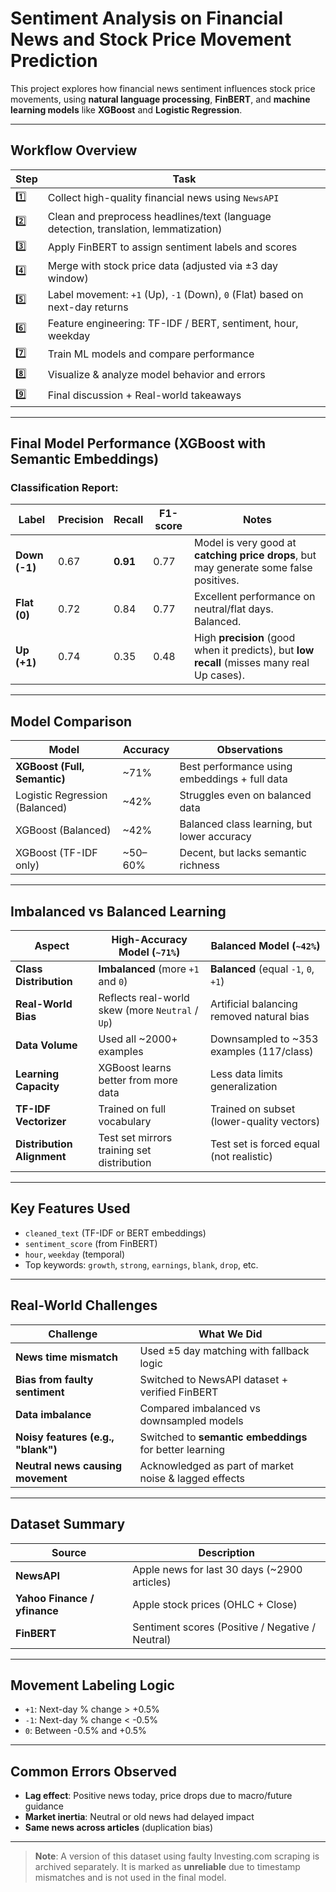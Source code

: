 #  Sentiment Analysis on Financial News and Stock Price Movement Prediction

This project explores how financial news sentiment influences stock price movements, using **natural language processing**, **FinBERT**, and **machine learning models** like **XGBoost** and **Logistic Regression**.

---

##  Workflow Overview

| Step | Task |
|------|------|
| 1️⃣ | Collect high-quality financial news using `NewsAPI` |
| 2️⃣ | Clean and preprocess headlines/text (language detection, translation, lemmatization) |
| 3️⃣ | Apply FinBERT to assign sentiment labels and scores |
| 4️⃣ | Merge with stock price data (adjusted via ±3 day window) |
| 5️⃣ | Label movement: `+1` (Up), `-1` (Down), `0` (Flat) based on next-day returns |
| 6️⃣ | Feature engineering: TF-IDF / BERT, sentiment, hour, weekday |
| 7️⃣ | Train ML models and compare performance |
| 8️⃣ | Visualize & analyze model behavior and errors |
| 9️⃣ | Final discussion + Real-world takeaways |

---

## Final Model Performance (XGBoost with Semantic Embeddings)

### Classification Report:

| Label         | Precision | Recall   | F1-score | Notes                                                                                       |
| ------------- | --------- | -------- | -------- | ------------------------------------------------------------------------------------------- |
| **Down (-1)** | 0.67      | **0.91** | 0.77     | Model is very good at **catching price drops**, but may generate some false positives.      |
| **Flat (0)**  | 0.72      | 0.84     | 0.77     | Excellent performance on neutral/flat days. Balanced.                                       |
| **Up (+1)**   | 0.74      | 0.35     | 0.48     | High **precision** (good when it predicts), but **low recall** (misses many real Up cases). |

---

##  Model Comparison

| Model                | Accuracy | Observations |
|---------------------|----------|--------------|
| **XGBoost (Full, Semantic)** | ~71%     | Best performance using embeddings + full data |
| Logistic Regression (Balanced) | ~42%     | Struggles even on balanced data |
| XGBoost (Balanced)   | ~42%     | Balanced class learning, but lower accuracy |
| XGBoost (TF-IDF only)| ~50–60%  | Decent, but lacks semantic richness |

---

##  Imbalanced vs Balanced Learning

| Aspect                     | High-Accuracy Model (`~71%`)                     | Balanced Model (`~42%`)                   |
| -------------------------- | ------------------------------------------------ | ----------------------------------------- |
| **Class Distribution**     | **Imbalanced** (more `+1` and `0`)               | **Balanced** (equal `-1`, `0`, `+1`)      |
| **Real-World Bias**        | Reflects real-world skew (more `Neutral` / `Up`) | Artificial balancing removed natural bias |
| **Data Volume**            | Used all \~2000+ examples                        | Downsampled to \~353 examples (117/class) |
| **Learning Capacity**      | XGBoost learns better from more data             | Less data limits generalization           |
| **TF-IDF Vectorizer**      | Trained on full vocabulary                       | Trained on subset (lower-quality vectors) |
| **Distribution Alignment** | Test set mirrors training set distribution       | Test set is forced equal (not realistic)  |

---

##  Key Features Used

- `cleaned_text` (TF-IDF or BERT embeddings)
- `sentiment_score` (from FinBERT)
- `hour`, `weekday` (temporal)
- Top keywords: `growth`, `strong`, `earnings`, `blank`, `drop`, etc.

---

##  Real-World Challenges

| Challenge | What We Did |
|----------|--------------|
| **News time mismatch** | Used ±5 day matching with fallback logic |
| **Bias from faulty sentiment** | Switched to NewsAPI dataset + verified FinBERT |
| **Data imbalance** | Compared imbalanced vs downsampled models |
| **Noisy features (e.g., "blank")** | Switched to **semantic embeddings** for better learning |
| **Neutral news causing movement** | Acknowledged as part of market noise & lagged effects |

---

##  Dataset Summary

| Source | Description |
|--------|-------------|
| **NewsAPI** | Apple news for last 30 days (~2900 articles) |
| **Yahoo Finance / yfinance** | Apple stock prices (OHLC + Close) |
| **FinBERT** | Sentiment scores (Positive / Negative / Neutral) |

---

##  Movement Labeling Logic

- `+1`: Next-day % change > +0.5%
- `-1`: Next-day % change < -0.5%
- `0`: Between -0.5% and +0.5%

---

##  Common Errors Observed

- **Lag effect**: Positive news today, price drops due to macro/future guidance
- **Market inertia**: Neutral or old news had delayed impact
- **Same news across articles** (duplication bias)

---

> **Note**: A version of this dataset using faulty Investing.com scraping is archived separately. It is marked as **unreliable** due to timestamp mismatches and is not used in the final model.
